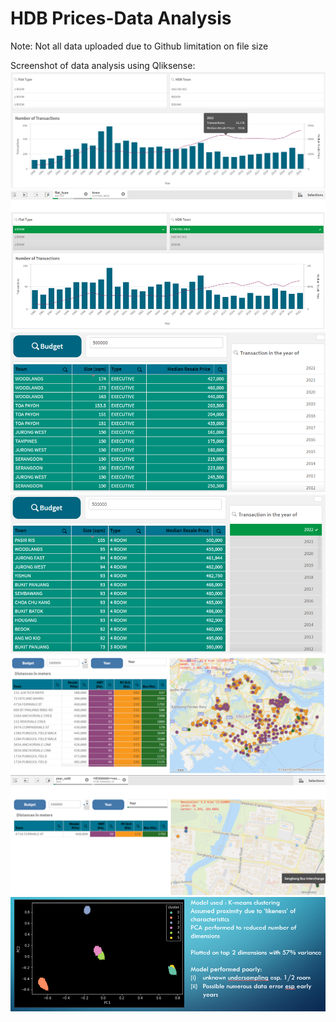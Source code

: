 # HDB Prices-Data Analysis
 Note: Not all data uploaded due to Github limitation on file size

Screenshot of data analysis using Qliksense:
![Screenshot](Picture1.png)
![Screenshot](Picture2.png)
![Screenshot](Picture3.png)
![Screenshot](Picture4.png)
![Screenshot](Picture5.png)
![Screenshot](Picture6.png)
![Screenshot](Picture7.png)
